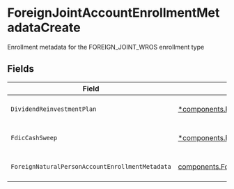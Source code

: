 # ForeignJointAccountEnrollmentMetadataCreate

Enrollment metadata for the FOREIGN_JOINT_WROS enrollment type


## Fields

| Field                                                                                                                                                                             | Type                                                                                                                                                                              | Required                                                                                                                                                                          | Description                                                                                                                                                                       | Example                                                                                                                                                                           |
| --------------------------------------------------------------------------------------------------------------------------------------------------------------------------------- | --------------------------------------------------------------------------------------------------------------------------------------------------------------------------------- | --------------------------------------------------------------------------------------------------------------------------------------------------------------------------------- | --------------------------------------------------------------------------------------------------------------------------------------------------------------------------------- | --------------------------------------------------------------------------------------------------------------------------------------------------------------------------------- |
| `DividendReinvestmentPlan`                                                                                                                                                        | [*components.ForeignJointAccountEnrollmentMetadataCreateDividendReinvestmentPlan](../../models/components/foreignjointaccountenrollmentmetadatacreatedividendreinvestmentplan.md) | :heavy_minus_sign:                                                                                                                                                                | Option to auto-enroll in Dividend Reinvestment; defaults to DIVIDEND_REINVESTMENT_ENROLL                                                                                          | DIVIDEND_REINVESTMENT_ENROLL                                                                                                                                                      |
| `FdicCashSweep`                                                                                                                                                                   | [*components.ForeignJointAccountEnrollmentMetadataCreateFdicCashSweep](../../models/components/foreignjointaccountenrollmentmetadatacreatefdiccashsweep.md)                       | :heavy_minus_sign:                                                                                                                                                                | Option to auto-enroll in FDIC cash sweep; defaults to FDIC_CASH_SWEEP_ENROLL                                                                                                      | FDIC_CASH_SWEEP_ENROLL                                                                                                                                                            |
| `ForeignNaturalPersonAccountEnrollmentMetadata`                                                                                                                                   | [components.ForeignNaturalPersonAccountEnrollmentMetadataCreate](../../models/components/foreignnaturalpersonaccountenrollmentmetadatacreate.md)                                  | :heavy_check_mark:                                                                                                                                                                | Enrollment metadata for Accounts that have a foreign Legal Natural Person owner.                                                                                                  |                                                                                                                                                                                   |